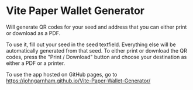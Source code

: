 # Vite Paper Wallet Generator #

Will generate QR codes for your seed and address that you can either print or download as a PDF.

To use it, fill out your seed in the seed textfield. Everything else will be automatically generated from that seed. To either print or download the QR codes, press the "Print / Download" button and choose your destination as either a PDF or a printer.

To use the app hosted on GitHub pages, go to https://johngarnham.github.io/Vite-Paper-Wallet-Generator/
